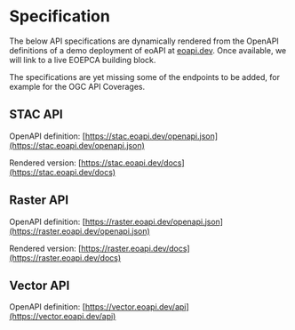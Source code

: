 # Specification

The below API specifications are dynamically rendered from the OpenAPI definitions of a demo deployment of eoAPI at [eoapi.dev](https://eoapi.dev/). Once available, we will link to a live EOEPCA building block.

The specifications are yet missing some of the endpoints to be added, for example for the OGC API Coverages.

## STAC API

OpenAPI definition: [https://stac.eoapi.dev/openapi.json](https://stac.eoapi.dev/openapi.json)

Rendered version: [https://stac.eoapi.dev/docs](https://stac.eoapi.dev/docs)

<swagger-ui src="https://stac.eoapi.dev/openapi.json">

## Raster API

OpenAPI definition: [https://raster.eoapi.dev/openapi.json](https://raster.eoapi.dev/openapi.json)

Rendered version: [https://raster.eoapi.dev/docs](https://raster.eoapi.dev/docs)

<swagger-ui src="https://raster.eoapi.dev/openapi.json">

## Vector API

OpenAPI definition: [https://vector.eoapi.dev/api](https://vector.eoapi.dev/api)

<swagger-ui src="https://vector.eoapi.dev/api">